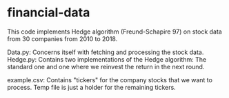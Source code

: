 # financial-data

This code implements Hedge algorithm (Freund-Schapire 97) on stock data from 30 companies from 2010 to 2018.

Data.py: Concerns itself with fetching and processing the stock data.
Hedge.py: Contains two implementations of the Hedge algorithm: The standard one and one where we reinvest the
  return in the next round.
  
example.csv: Contains "tickers" for the company stocks that we want to process. Temp file is just a holder for the remaining tickers.
